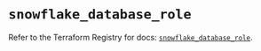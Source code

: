 # `snowflake_database_role`

Refer to the Terraform Registry for docs: [`snowflake_database_role`](https://registry.terraform.io/providers/snowflakedb/snowflake/2.2.0/docs/resources/database_role).
